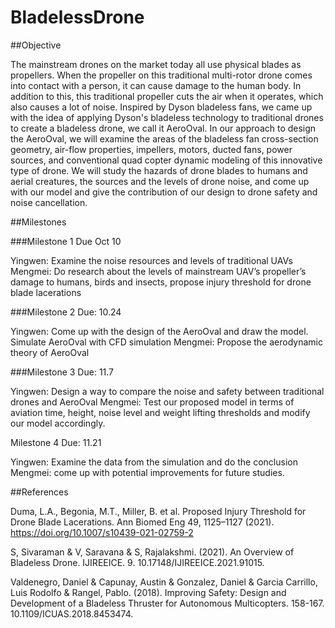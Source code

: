 # BladelessDrone

##Objective
		 	 	 							
The mainstream drones on the market today all use physical blades as propellers. When the propeller on this traditional multi-rotor drone comes into contact with a person, it can cause damage to the human body. In addition to this, this traditional propeller cuts the air when it operates, which also causes a lot of noise. Inspired by Dyson bladeless fans, we came up with the idea of ​​applying Dyson's bladeless technology to traditional drones to create a bladeless drone, we call it AeroOval. In our approach to design the AeroOval,  we will examine the areas of the bladeless fan cross-section geometry, air-flow properties, impellers, motors, ducted fans, power sources, and conventional quad copter dynamic modeling of this innovative type of drone. We will study the hazards of drone blades to humans and aerial creatures, the sources and the levels of drone noise, and come up with our model and give the contribution of our design to drone safety and noise cancellation.



		
##Milestones


###Milestone 1									 Due Oct 10

Yingwen: Examine the noise resources and levels of traditional UAVs
Mengmei: Do research about the levels of mainstream UAV’s propeller’s damage to humans, birds and insects, propose injury threshold for drone blade lacerations


###Milestone 2									Due: 10.24

Yingwen: Come up with the design of the AeroOval and draw the model. Simulate AeroOval with CFD simulation
Mengmei: Propose the aerodynamic theory of AeroOval 



###Milestone 3									Due:  11.7	

Yingwen: Design a way to compare the noise and safety between traditional drones and AeroOval
Mengmei: Test our proposed model in terms of aviation time, height, noise level and weight lifting thresholds and modify our model accordingly. 	 	 		


Milestone 4									Due: 11.21

Yingwen: Examine the data from the simulation and do the conclusion
Mengmei: come up with potential improvements for future studies. 





##References

Duma, L.A., Begonia, M.T., Miller, B. et al. Proposed Injury Threshold for Drone Blade Lacerations. Ann Biomed Eng 49, 1125–1127 (2021). https://doi.org/10.1007/s10439-021-02759-2

S, Sivaraman & V, Saravana & S, Rajalakshmi. (2021). An Overview of Bladeless Drone. IJIREEICE. 9. 10.17148/IJIREEICE.2021.91015. 

Valdenegro, Daniel & Capunay, Austin & Gonzalez, Daniel & Garcia Carrillo, Luis Rodolfo & Rangel, Pablo. (2018). Improving Safety: Design and Development of a Bladeless Thruster for Autonomous Multicopters. 158-167. 10.1109/ICUAS.2018.8453474. 
